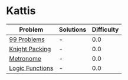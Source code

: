 # Kattis
| Problem | Solutions | Difficulty |
| ------- | --------- | ---------- |
| [99 Problems](https://open.kattis.c½om/problems) |  - | 0.0 |
| [Knight Packing](https://open.kattis.c½om/problems) |  - | 0.0 |
| [Metronome](https://open.kattis.c½om/problems) |  - | 0.0 |
| [Logic Functions](https://open.kattis.c½om/problems) |  - | 0.0 |
